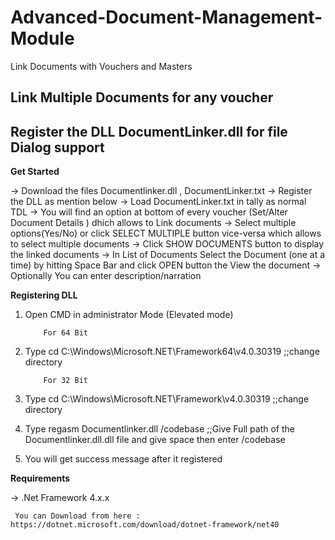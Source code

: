 # Advanced-Document-Management-Module
Link Documents with Vouchers and Masters 

## Link Multiple Documents for any voucher
## Register the DLL DocumentLinker.dll for file Dialog support

**Get Started**

-> Download the files Documentlinker.dll , DocumentLinker.txt
-> Register the DLL as mention below
-> Load DocumentLinker.txt in tally as normal TDL
-> You will find an option at bottom of every voucher (Set/Alter Document Details ) dhich allows to Link documents
-> Select multiple options(Yes/No) or click SELECT MULTIPLE button vice-versa which allows to select multiple documents
-> Click SHOW DOCUMENTS button to display the linked documents
-> In List of Documents Select the Document (one at a time) by hitting Space Bar and click OPEN button the View the document
-> Optionally You can enter description/narration 

**Registering DLL**

1) Open CMD in administrator Mode (Elevated mode)

           For 64 Bit
2) Type cd C:\Windows\Microsoft.NET\Framework64\v4.0.30319   ;;change directory

           For 32 Bit
2) Type cd C:\Windows\Microsoft.NET\Framework\v4.0.30319  ;;change directory


3) Type  regasm Documentlinker.dll /codebase   ;;Give Full path of the Documentlinker.dll.dll file and give space then enter /codebase

4) You will get success message after it registered

**Requirements**

-> .Net Framework 4.x.x 
     
     You can Download from here : https://dotnet.microsoft.com/download/dotnet-framework/net40
